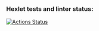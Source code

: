 ### Hexlet tests and linter status:
[![Actions Status](https://github.com/IlyesAkb/algorithms-project-69/workflows/hexlet-check/badge.svg)](https://github.com/IlyesAkb/algorithms-project-69/actions)